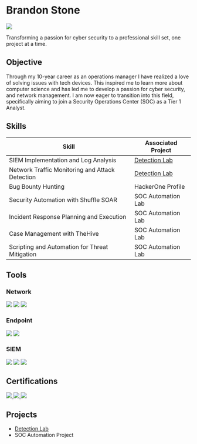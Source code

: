# Brandon Stone
<a href="https://linkedin.com/in/brandon-stone-974775283"><img src="https://img.shields.io/badge/-LinkedIn-0072b1?&style=for-the-badge&logo=linkedin&logoColor=white" /></a>



Transforming a passion for cyber security to a professional skill set, one project at a time.

## Objective


Through my 10-year career as an operations manager I have realized a love of solving issues with tech devices. This inspired me to learn more about computer science and has led me to develop a passion for cyber security, and network management. I am now eager to transition into this field, specifically aiming to join a Security Operations Center (SOC) as a Tier 1 Analyst.

## Skills

| Skill                                         | Associated Project         |
|-----------------------------------------------|----------------------------|
| SIEM Implementation and Log Analysis          | <a href="https://github.com/B4Stone/Detection-Lab/tree/main">Detection Lab</a>|
| Network Traffic Monitoring and Attack Detection | <a href="https://github.com/B4Stone/Detection-Lab/tree/main">Detection Lab</a>|
| Bug Bounty Hunting                            | HackerOne Profile|
| Security Automation with Shuffle SOAR         | SOC Automation Lab|
| Incident Response Planning and Execution      | SOC Automation Lab|
| Case Management with TheHive                  | SOC Automation Lab|
| Scripting and Automation for Threat Mitigation | SOC Automation Lab|

## Tools

### Network
<div>
    <img src="https://img.shields.io/badge/-Wireshark-1679A7?&style=for-the-badge&logo=Wireshark&logoColor=white" />
    <img src="https://img.shields.io/badge/-Suricata-EF3B2D?&style=for-the-badge&logo=Suricata&logoColor=white" />
    <img src="https://img.shields.io/badge/-Zeek-777BB4?&style=for-the-badge&logo=Zeek&logoColor=white" />
</div>

### Endpoint
<div>
    <img src="https://img.shields.io/badge/-Microsoft_Defender_for_Endpoint-00A4EF?&style=for-the-badge&logo=Microsoft&logoColor=white" />
    <img src="https://img.shields.io/badge/-Velociraptor-4B275F?&style=for-the-badge&logo=Velociraptor&logoColor=white" />
</div>

### SIEM
<div>
    <img src="https://img.shields.io/badge/-Microsoft_Sentinel-0078D4?&style=for-the-badge&logo=Microsoft&logoColor=white" />
    <img src="https://img.shields.io/badge/-Splunk-000000?&style=for-the-badge&logo=Splunk&logoColor=white" />
    <img src="https://img.shields.io/badge/-Elastic-005571?&style=for-the-badge&logo=Elastic&logoColor=white" />
</div>

## Certifications

<div>
<a href="https://www.credly.com/badges/dfd357fe-7e05-4b4a-8d3c-a1b0e8c8fd1e/public_url" target="_blank">
  <img src="https://img.shields.io/badge/ISC2-Certified%20in%20Cybersecurity%20(CC)-006400?style=for-the-badge&logo=isc2&logoColor=white" />
</a>

<a href="https://www.credly.com/badges/your-securityplus-badge-id/public_url" target="_blank">
  <img src="https://img.shields.io/badge/CompTIA-Security%2B-FF0000?style=for-the-badge&logo=CompTIA&logoColor=white" />
</a>

<a href="https://coursera.org/share/f0c4f5cc57a4f00d10bba9a227cf3e14" target="_blank">
  <img src="https://img.shields.io/badge/Coursera-Google%20Cybersecurity-0056D2?style=for-the-badge&logo=coursera&logoColor=white" />
</a>



</div>

## Projects
- <a href="https://github.com/B4Stone/Detection-Lab/tree/main">Detection Lab</a>
- SOC Automation Project

